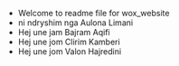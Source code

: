 - Welcome to readme file for wox_website
- ni ndryshim nga Aulona Limani
- Hej une jam Bajram Aqifi
- Hej une jom Clirim Kamberi
- Hej une jom Valon Hajredini